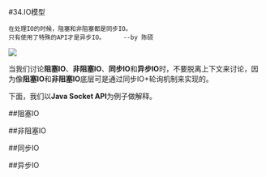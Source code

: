 #34.IO模型

```
在处理IO的时候，阻塞和非阻塞都是同步IO。
只有使用了特殊的API才是异步IO。     --by 陈硕
```
<img src="http://pic2.zhimg.com/7d3eb389b7724878bd7e12ebc6dbcdb5_b.jpg" />

当我们讨论**阻塞IO**、**非阻塞IO**、**同步IO**和**异步IO**时，不要脱离上下文来讨论，因为像**阻塞IO**和**非阻塞IO**底层可是通过同步IO+轮询机制来实现的。

下面，我们以**Java Socket API**为例子做解释。

##阻塞IO

##非阻塞IO

##同步IO

##异步IO
